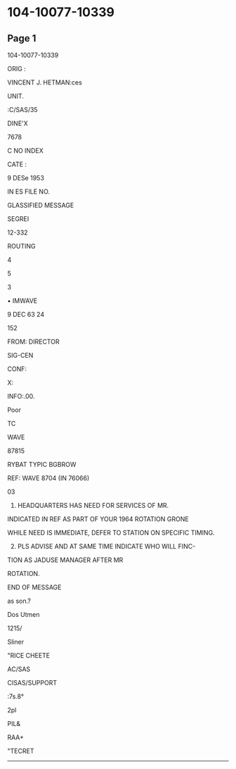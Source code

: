 # 104-10077-10339

## Page 1

104-10077-10339

ORIG :

VINCENT J. HETMAN:ces

UNIT.

:C/SAS/35

DINE'X

7678

C NO INDEX

CATE :

9 DESe 1953

IN ES FILE NO.

GLASSIFIED MESSAGE

SEGREI

12-332

ROUTING

4

5

3

• IMWAVE

9 DEC 63 24

152

FROM: DIRECTOR

SIG-CEN

CONF:

X:

INFO:.00.

Poor

TC

WAVE

87815

RYBAT TYPIC BGBROW

REF: WAVE 8704 (IN 76066)

03

1. HEADQUARTERS HAS NEED FOR SERVICES OF MR.

INDICATED IN REF AS PART OF YOUR 1964 ROTATION GRONE

WHILE NEED IS IMMEDIATE, DEFER TO STATION ON SPECIFIC TIMING.

2. PLS ADVISE AND AT SAME TIME INDICATE WHO WILL FINC-

TION AS JADUSE MANAGER AFTER MR

ROTATION.

END OF MESSAGE

as son.?

Dos Utmen

1215/

Sliner

"RICE CHEETE

AC/SAS

CISAS/SUPPORT

:7s.8°

2pl

PIL&

RAA+

"TECRET

---

